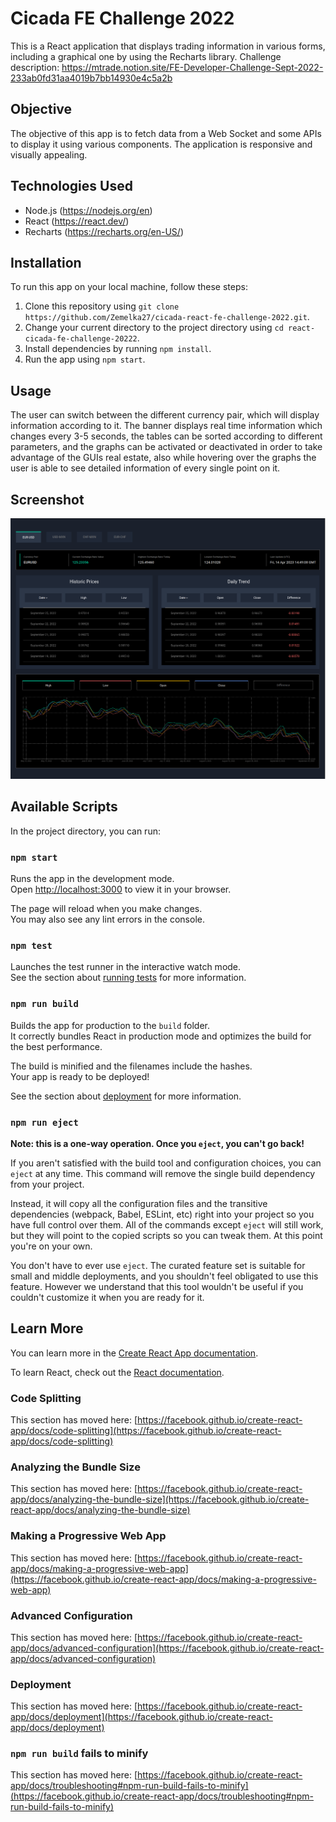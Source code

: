 # Cicada FE Challenge 2022

This is a React application that displays trading information in various forms, including a graphical one by using the Recharts library.
Challenge description: https://mtrade.notion.site/FE-Developer-Challenge-Sept-2022-233ab0fd31aa4019b7bb14930e4c5a2b

## Objective

The objective of this app is to fetch data from a Web Socket and some APIs to display it using various components. The application is responsive and visually appealing.

## Technologies Used

- Node.js (https://nodejs.org/en)
- React (https://react.dev/)
- Recharts (https://recharts.org/en-US/)

## Installation

To run this app on your local machine, follow these steps:

1. Clone this repository using `git clone https://github.com/Zemelka27/cicada-react-fe-challenge-2022.git`.
2. Change your current directory to the project directory using `cd react-cicada-fe-challenge-20222`.
3. Install dependencies by running `npm install`.
4. Run the app using `npm start`.

## Usage

 The user can switch between the different currency pair, which will display information according to it. The banner displays real time information which changes every 3-5 seconds, the tables can be sorted according to different parameters, and the graphs can be activated or deactivated in order to take advantage of the GUIs real estate, also while hovering over the graphs the user is able to see detailed information of every single point on it.

## Screenshot

![Screenshot 1](/public/assets/screenshot.png)

<!-- ## Live Demo

You can view a live demo of this app [here](https://your-username.github.io/react-recharts-app). -->

## Available Scripts

In the project directory, you can run:

### `npm start`

Runs the app in the development mode.\
Open [http://localhost:3000](http://localhost:3000) to view it in your browser.

The page will reload when you make changes.\
You may also see any lint errors in the console.

### `npm test`

Launches the test runner in the interactive watch mode.\
See the section about [running tests](https://facebook.github.io/create-react-app/docs/running-tests) for more information.

### `npm run build`

Builds the app for production to the `build` folder.\
It correctly bundles React in production mode and optimizes the build for the best performance.

The build is minified and the filenames include the hashes.\
Your app is ready to be deployed!

See the section about [deployment](https://facebook.github.io/create-react-app/docs/deployment) for more information.

### `npm run eject`

**Note: this is a one-way operation. Once you `eject`, you can't go back!**

If you aren't satisfied with the build tool and configuration choices, you can `eject` at any time. This command will remove the single build dependency from your project.

Instead, it will copy all the configuration files and the transitive dependencies (webpack, Babel, ESLint, etc) right into your project so you have full control over them. All of the commands except `eject` will still work, but they will point to the copied scripts so you can tweak them. At this point you're on your own.

You don't have to ever use `eject`. The curated feature set is suitable for small and middle deployments, and you shouldn't feel obligated to use this feature. However we understand that this tool wouldn't be useful if you couldn't customize it when you are ready for it.

## Learn More

You can learn more in the [Create React App documentation](https://facebook.github.io/create-react-app/docs/getting-started).

To learn React, check out the [React documentation](https://reactjs.org/).

### Code Splitting

This section has moved here: [https://facebook.github.io/create-react-app/docs/code-splitting](https://facebook.github.io/create-react-app/docs/code-splitting)

### Analyzing the Bundle Size

This section has moved here: [https://facebook.github.io/create-react-app/docs/analyzing-the-bundle-size](https://facebook.github.io/create-react-app/docs/analyzing-the-bundle-size)

### Making a Progressive Web App

This section has moved here: [https://facebook.github.io/create-react-app/docs/making-a-progressive-web-app](https://facebook.github.io/create-react-app/docs/making-a-progressive-web-app)

### Advanced Configuration

This section has moved here: [https://facebook.github.io/create-react-app/docs/advanced-configuration](https://facebook.github.io/create-react-app/docs/advanced-configuration)

### Deployment

This section has moved here: [https://facebook.github.io/create-react-app/docs/deployment](https://facebook.github.io/create-react-app/docs/deployment)

### `npm run build` fails to minify

This section has moved here: [https://facebook.github.io/create-react-app/docs/troubleshooting#npm-run-build-fails-to-minify](https://facebook.github.io/create-react-app/docs/troubleshooting#npm-run-build-fails-to-minify)
